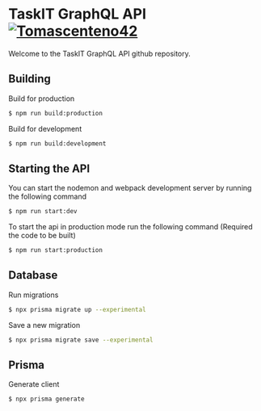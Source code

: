 # TaskIT GraphQL API [![Tomascenteno42](https://circleci.com/gh/tomascenteno42/taskit-api.svg?style=svg)](https://github.com/tomascenteno42/taskit-api)
Welcome to the TaskIT GraphQL API github repository. 

## Building

Build for production

```bash
$ npm run build:production
```

Build for development

```bash
$ npm run build:development
```

## Starting the API

You can start the nodemon and webpack development server by running the following command

```bash
$ npm run start:dev
```

To start the api in production mode run the following command (Required the code to be built)

```bash
$ npm run start:production
```

## Database

Run migrations

```bash
$ npx prisma migrate up --experimental
```

Save a new migration

```bash
$ npx prisma migrate save --experimental
```

## Prisma

Generate client

```bash
$ npx prisma generate
```